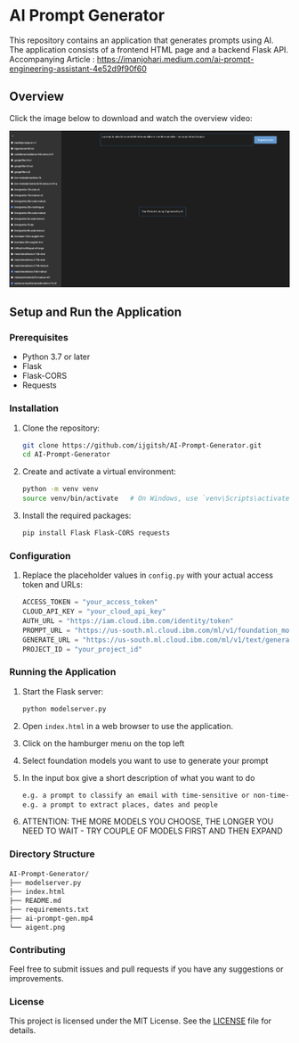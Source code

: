 # AI Prompt Generator

This repository contains an application that generates prompts using AI. The application consists of a frontend HTML page and a backend Flask API.
Accompanying Article : https://imanjohari.medium.com/ai-prompt-engineering-assistant-4e52d9f90f60

## Overview

Click the image below to download and watch the overview video:

[![Watch the video](https://github.com/ijgitsh/Ai-prompt-generator/blob/main/aigent.png)](https://github.com/ijgitsh/Ai-prompt-generator/blob/main/ai-prompt-gen.mp4)


## Setup and Run the Application

### Prerequisites

- Python 3.7 or later 
- Flask
- Flask-CORS
- Requests

### Installation

1. Clone the repository:
    ```bash
    git clone https://github.com/ijgitsh/AI-Prompt-Generator.git
    cd AI-Prompt-Generator
    ```

2. Create and activate a virtual environment:
    ```bash
    python -m venv venv
    source venv/bin/activate   # On Windows, use `venv\Scripts\activate`
    ```

3. Install the required packages:
    ```bash
    pip install Flask Flask-CORS requests
    ```

### Configuration

1. Replace the placeholder values in `config.py` with your actual access token and URLs:
    ```python
    ACCESS_TOKEN = "your_access_token"
    CLOUD_API_KEY = "your_cloud_api_key"
    AUTH_URL = "https://iam.cloud.ibm.com/identity/token"
    PROMPT_URL = "https://us-south.ml.cloud.ibm.com/ml/v1/foundation_model_specs?version=2023-05-02&pattern=modelid_*"
    GENERATE_URL = "https://us-south.ml.cloud.ibm.com/ml/v1/text/generation?version=2023-05-29"
    PROJECT_ID = "your_project_id"
    ```

### Running the Application

1. Start the Flask server:
    ```bash
    python modelserver.py
    ```

2. Open `index.html` in a web browser to use the application.
3. Click on the hamburger menu on the top left
4. Select foundation models you want to use to generate your prompt
5. In the input box give a short description of what you want to do 
    ```bash
    e.g. a prompt to classify an email with time-sensitive or non-time-sensitive - my output should be json
    e.g. a prompt to extract places, dates and people 
    ```
6. ATTENTION: THE MORE MODELS YOU CHOOSE, THE LONGER YOU NEED TO WAIT - TRY COUPLE OF MODELS FIRST AND THEN EXPAND 

### Directory Structure

    AI-Prompt-Generator/
    ├── modelserver.py
    ├── index.html
    ├── README.md
    ├── requirements.txt
    ├── ai-prompt-gen.mp4
    └── aigent.png


### Contributing

Feel free to submit issues and pull requests if you have any suggestions or improvements.

### License

This project is licensed under the MIT License. See the [LICENSE](LICENSE) file for details.
